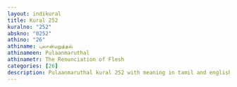```yaml
---
layout: indikural
title: Kural 252
kuralno: "252"
abskno: "0252"
athino: "26"
athiname: புலான்மறுத்தல்
athinameen: Pulaanmaruthal
athinametr: The Renunciation of Flesh
categories: [26]
description: Pulaanmaruthal kural 252 with meaning in tamil and english 
---
```


